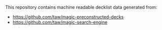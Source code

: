 This repository contains machine readable decklist data generated from:

* https://github.com/taw/magic-preconstructed-decks
* https://github.com/taw/magic-search-engine

